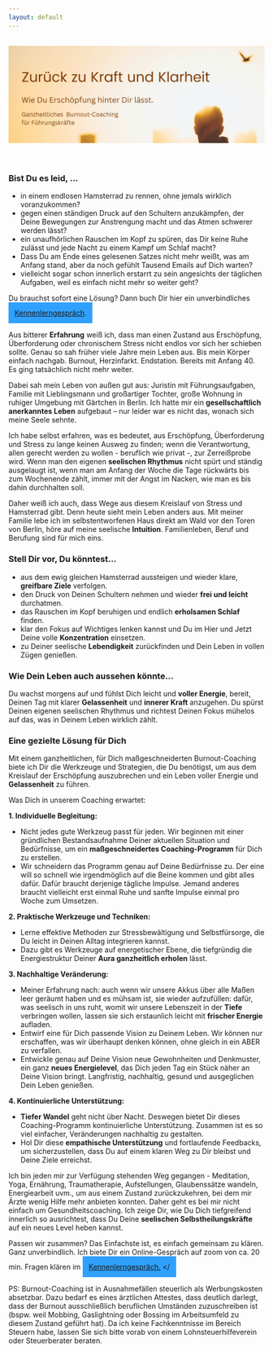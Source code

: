 ```yaml
---
layout: default
---
```

<br/>
<img src="/assets/2024-06-14-Ganzheitliches Burnout Coaching.jpg" alt="" style="max-width:100%"/>

<header>
	<h2> </h2>
	</header>

### Bist Du es leid, ...
- in einem endlosen Hamsterrad zu rennen, ohne jemals wirklich voranzukommen?
- gegen einen ständigen Druck auf den Schultern anzukämpfen, der Deine Bewegungen zur Anstrengung macht und das Atmen schwerer werden lässt?
- ein unaufhörlichen Rauschen im Kopf zu spüren, das Dir keine Ruhe zulässt und jede Nacht zu einem Kampf um Schlaf macht?
- Dass Du am Ende eines gelesenen Satzes nicht mehr weißt, was am Anfang stand, aber da noch gefühlt Tausend Emails auf Dich warten?
- vielleicht sogar schon innerlich erstarrt zu sein angesichts der täglichen Aufgaben, weil es einfach nicht mehr so weiter geht?

Du brauchst sofort eine Lösung? Dann buch Dir hier ein unverbindliches 
<span style='display:inline-block;padding:12px;background:#30A0ff'>
[Kennenlerngespräch](https://traumatherapie.youcanbook.me).
</span>

Aus bitterer **Erfahrung** weiß ich, dass man einen Zustand aus Erschöpfung, Überforderung oder chronischem Stress nicht endlos vor sich her schieben sollte. Genau so sah früher viele Jahre mein Leben aus. Bis mein Körper einfach nachgab. Burnout, Herzinfarkt. Endstation. Bereits mit Anfang 40. Es ging tatsächlich nicht mehr weiter. 

Dabei sah mein Leben von außen gut aus: Juristin mit Führungsaufgaben, Familie mit Lieblingsmann und großartiger Tochter, große Wohnung in ruhiger Umgebung mit Gärtchen in Berlin. Ich hatte mir ein **gesellschaftlich anerkanntes Leben** aufgebaut – nur leider war es nicht das, wonach sich meine Seele sehnte.   
 
Ich habe selbst erfahren, was es bedeutet, aus Erschöpfung, Überforderung und Stress zu lange keinen Ausweg zu finden; wenn die Verantwortung, allen gerecht werden zu wollen - beruflich wie privat -, zur Zerreißprobe wird. Wenn man den eigenen **seelischen Rhythmus** nicht spürt und ständig ausgelaugt ist, wenn man am Anfang der Woche die Tage rückwärts bis zum Wochenende zählt, immer mit der Angst im Nacken, wie man es bis dahin durchhalten soll. 

Daher weiß ich auch, dass Wege aus diesem Kreislauf von Stress und Hamsterrad gibt. Denn heute sieht mein Leben anders aus. Mit meiner Familie lebe ich im selbstentworfenen Haus direkt am Wald vor den Toren von Berlin, höre auf meine seelische **Intuition**. Familienleben, Beruf und Berufung sind für mich eins. 

### Stell Dir vor, Du könntest...
- aus dem ewig gleichen Hamsterrad aussteigen und wieder klare, **greifbare Ziele** verfolgen.
- den Druck von Deinen Schultern nehmen und wieder **frei und leicht** durchatmen.
- das Rauschen im Kopf beruhigen und endlich **erholsamen Schlaf** finden.
- klar den Fokus auf Wichtiges lenken kannst und Du im Hier und Jetzt Deine volle **Konzentration** einsetzen.
- zu Deiner seelische **Lebendigkeit** zurückfinden und Dein Leben in vollen Zügen genießen.
 
### Wie Dein Leben auch aussehen könnte...
Du wachst morgens auf und fühlst Dich leicht und **voller Energie**, bereit, Deinen Tag mit klarer **Gelassenheit** und **innerer Kraft** anzugehen. Du spürst Deinen eigenen seelischen Rhythmus und richtest Deinen Fokus mühelos auf das, was in Deinem Leben wirklich zählt. 

### Eine gezielte Lösung für Dich
Mit einem ganzheitlichen, für Dich maßgeschneiderten Burnout-Coaching biete ich Dir die Werkzeuge und Strategien, die Du benötigst, um aus dem Kreislauf der Erschöpfung auszubrechen und ein Leben voller Energie und **Gelassenheit** zu führen.

Was Dich in unserem Coaching erwartet:

**1. Individuelle Begleitung:**
- Nicht jedes gute Werkzeug passt für jeden. Wir beginnen mit einer gründlichen Bestandsaufnahme Deiner aktuellen Situation und Bedürfnisse, um ein **maßgeschneidertes Coaching-Programm** für Dich zu erstellen.
- Wir schneidern das Programm genau auf Deine Bedürfnisse zu. Der eine will so schnell wie irgendmöglich auf die Beine kommen und gibt alles dafür. Dafür braucht derjenige tägliche Impulse. Jemand anderes braucht vielleicht erst einmal Ruhe und sanfte Impulse einmal pro Woche zum Umsetzen.

**2. Praktische Werkzeuge und Techniken:**
- Lerne effektive Methoden zur Stressbewältigung und Selbstfürsorge, die Du leicht in Deinen Alltag integrieren kannst. 
- Dazu gibt es Werkzeuge auf energetischer Ebene, die tiefgründig die Energiestruktur Deiner **Aura ganzheitlich erholen** lässt. 

**3. Nachhaltige Veränderung:**
- Meiner Erfahrung nach: auch wenn wir unsere Akkus über alle Maßen leer geräumt haben und es mühsam ist, sie wieder aufzufüllen: dafür, was seelisch in uns ruht, womit wir unsere Lebenszeit in der **Tiefe** verbringen wollen, lassen sie sich erstaunlich leicht mit **frischer Energie** aufladen. 
- Entwirf eine für Dich passende Vision zu Deinem Leben. Wir können nur erschaffen, was wir überhaupt denken können, ohne gleich in ein ABER zu verfallen. 
- Entwickle genau auf Deine Vision neue Gewohnheiten und Denkmuster, ein ganz **neues Energielevel**, das Dich jeden Tag ein Stück näher an Deine Vision bringt. Langfristig, nachhaltig, gesund und ausgeglichen Dein Leben genießen.

**4. Kontinuierliche Unterstützung:**
- **Tiefer Wandel** geht nicht über Nacht. Deswegen bietet Dir dieses Coaching-Programm kontinuierliche Unterstützung. Zusammen ist es so viel einfacher, Veränderungen nachhaltig zu gestalten.
- Hol Dir diese **empathische Unterstützung** und fortlaufende Feedbacks, um sicherzustellen, dass Du auf einem klaren Weg zu Dir bleibst und Deine Ziele erreichst.

Ich bin jeden mir zur Verfügung stehenden Weg gegangen - Meditation, Yoga, Ernährung, Traumatherapie, Aufstellungen, Glaubenssätze wandeln, Energiearbeit uvm., um aus einem Zustand zurückzukehren, bei dem mir Ärzte wenig Hilfe mehr anbieten konnten. Daher geht es bei mir nicht einfach um Gesundheitscoaching. Ich zeige Dir, wie Du Dich tiefgreifend innerlich so ausrichtest, dass Du Deine **seelischen Selbstheilungskräfte** auf ein neues Level heben kannst.

Passen wir zusammen? Das Einfachste ist, es einfach gemeinsam zu klären. Ganz unverbindlich. Ich biete Dir ein Online-Gespräch auf zoom von ca. 20 min. Fragen klären im 
<span style='display:inline-block;padding:12px;background:#30A0ff'>
[Kennenlerngespräch.](https://traumatherapie.youcanbook.me)
</

PS: Burnout-Coaching ist in Ausnahmefällen steuerlich als Werbungskosten absetzbar. Dazu bedarf es eines ärztlichen Attestes, dass deutlich darlegt, dass der Burnout ausschließlich beruflichen Umständen zuzuschreiben ist (bspw. weil Mobbing, Gaslightning oder Bossing im Arbeitsumfeld zu diesem Zustand geführt hat). Da ich keine Fachkenntnisse im Bereich Steuern habe, lassen Sie sich bitte vorab von einem Lohnsteuerhilfeverein oder Steuerberater beraten.










  
